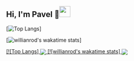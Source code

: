 ## Hi, I'm Pavel 🙂<img src="https://raw.githubusercontent.com/MartinHeinz/MartinHeinz/master/wave.gif" width="30px">

[![Top Langs](https://github-readme-stats.vercel.app/api/top-langs/?username=geniuscreature&layout=compact)]

[![willianrod's wakatime stats](https://github-readme-stats.vercel.app/api/wakatime?username=geniuscreature&layout=compact)]

<a href="https://github.com/geniuscreature">
  [![Top Langs]
  <img align="center" src="https://github-readme-stats.vercel.app/api/top-langs/?username=geniuscreature&layout=compact" />
</a>
<a href="https://github.com/geniuscreature">
  [![willianrod's wakatime stats]
  <img align="center" src="https://github-readme-stats.vercel.app/api/wakatime?username=geniuscreature&layout=compact" />
</a>
<!--
**geniuscreature/geniuscreature** is a ✨ _special_ ✨ repository because its `README.md` (this file) appears on your GitHub profile.

Here are some ideas to get you started:

- 🔭 I’m currently working on ...
- 🌱 I’m currently learning ...
- 👯 I’m looking to collaborate on ...
- 🤔 I’m looking for help with ...
- 💬 Ask me about ...
- 📫 How to reach me: ...
- 😄 Pronouns: ...
- ⚡ Fun fact: ...
-->
